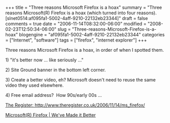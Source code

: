 +++
title = "Three reasons Microsoft Firefox is a hoax"
summary = "Three reasons Microsoft(R) Firefox is a hoax (which turned into four reasons). [slnet0514:af095fa1-5002-4aff-9210-22132eb23344]"
draft = false
comments = true
date = "2006-11-14T08:32:00-06:00"
modified = "2008-02-23T12:50:34-06:00"
slug = "Three-reasons-Microsoft-Firefox-is-a-hoax"
blogengine = "af095fa1-5002-4aff-9210-22132eb23344"
categories = ["Internet", "software"]
tags = ["firefox", "internet explorer"]
+++

<p>
Three reasons Microsoft Firefox is a hoax, in order of when I spotted them. 
</p>
<p>
1) &quot;it&#39;s better now ... like seriously ...&quot; 
</p>
<p>
2) Site Ground banner in the bottom left corner. 
</p>
<p>
3) Create a better video, eh? Microsoft doesn&#39;t need to reuse the same video they used elsewhere. 
</p>
<p>
4) Free email address?&nbsp; How 90s/early 00s ... 
</p>
<p>
<a rel="nofollow" href="http://www.theregister.co.uk/2006/11/14/ms_firefox/" target="_blank">The Register: http://www.theregister.co.uk/2006/11/14/ms_firefox/</a> 
</p>
<p>
<a rel="nofollow" href="http://www.msfirefox.com/microsoft-firefox/" target="_blank">Microsoft(R) Firefox | We&#39;ve Made it Better</a> 
</p>

